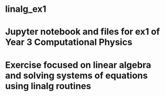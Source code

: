 # linalg_ex1
# Jupyter notebook and files for ex1 of Year 3 Computational Physics
# Exercise focused on linear algebra and solving systems of equations using linalg routines
